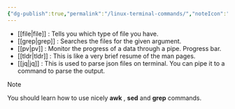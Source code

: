 ```yaml
---
{"dg-publish":true,"permalink":"/linux-terminal-commands/","noteIcon":""}
---
```


- [[file\|file]] : Tells you which type of file you have.
- [[grep\|grep]] : Searches the files for the given argument.
- [[pv\|pv]] : Monitor the progress of a data through a pipe. Progress bar. 
- [[tldr\|tldr]] : This is like a very brief resume of the man pages.
- [[jq\|jq]] : This is used to parse json files on terminal. You can pipe it to a command to parse the output.

> [!note]
> You should learn how to use nicely **awk** , **sed** and **grep** commands.